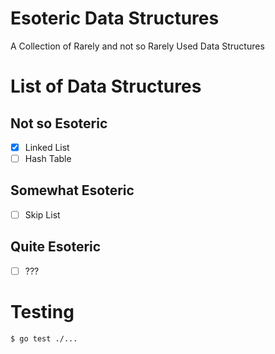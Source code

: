 # Esoteric Data Structures
A Collection of Rarely and not so Rarely Used Data Structures

# List of Data Structures

## Not so Esoteric
- [x] Linked List
- [ ] Hash Table

## Somewhat Esoteric
- [ ] Skip List

## Quite Esoteric
- [ ] ???

# Testing

```
$ go test ./...
```
